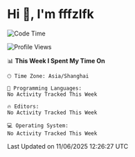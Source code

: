 # Hi 👋, I'm fffzlfk

<!--START_SECTION:waka-->
![Code Time](http://img.shields.io/badge/Code%20Time-1%2C307%20hrs%2031%20mins-blue)

![Profile Views](http://img.shields.io/badge/Profile%20Views-0-blue)

📊 **This Week I Spent My Time On** 

```text
🕑︎ Time Zone: Asia/Shanghai

💬 Programming Languages: 
No Activity Tracked This Week

🔥 Editors: 
No Activity Tracked This Week

💻 Operating System: 
No Activity Tracked This Week
```


 Last Updated on 11/06/2025 12:26:27 UTC
<!--END_SECTION:waka-->
